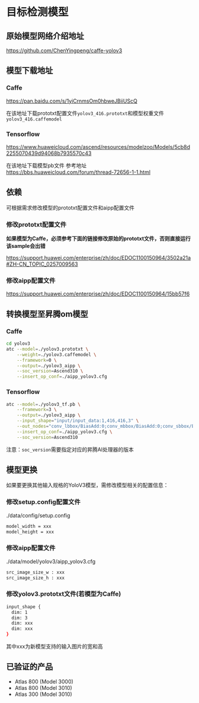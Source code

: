 # 目标检测模型

## 原始模型网络介绍地址

https://github.com/ChenYingpeng/caffe-yolov3

## 模型下载地址

### Caffe

https://pan.baidu.com/s/1yiCrnmsOm0hbweJBiiUScQ

在该地址下载prototxt配置文件``yolov3_416.prototxt``和模型权重文件``yolov3_416.caffemodel``

### Tensorflow

https://www.huaweicloud.com/ascend/resources/modelzoo/Models/5cb8d2255070439d94068b7935570c43

在该地址下载模型pb文件
参考地址 https://bbs.huaweicloud.com/forum/thread-72656-1-1.html

## 依赖

可根据需求修改模型的prototxt配置文件和aipp配置文件

### 修改prototxt配置文件
**如果模型为Caffe，必须参考下面的链接修改原始的prototxt文件，否则直接运行该sample会出错**

https://support.huawei.com/enterprise/zh/doc/EDOC1100150964/3502a21a#ZH-CN_TOPIC_0257009563

### 修改aipp配置文件

https://support.huawei.com/enterprise/zh/doc/EDOC1100150964/15bb57f6

## 转换模型至昇腾om模型

### Caffe
```bash
cd yolov3
atc --model=./yolov3.prototxt \
    --weight=./yolov3.caffemodel \
    --framework=0 \
    --output=./yolov3_aipp \
    --soc_version=Ascend310 \
    --insert_op_conf=./aipp_yolov3.cfg
```

### Tensorflow
```bash
atc --model=./yolov3_tf.pb \
    --framework=3 \
    --output=./yolov3_aipp \
    --input_shape="input/input_data:1,416,416,3" \
    --out_nodes="conv_lbbox/BiasAdd:0;conv_mbbox/BiasAdd:0;conv_sbbox/BiasAdd:0" \
    --insert_op_conf=./aipp_yolov3.cfg \
    --soc_version=Ascend310
```

注意：```soc_version```需要指定对应的昇腾AI处理器的版本

## 模型更换

如果要更换其他输入规格的YoloV3模型，需修改模型相关的配置信息：

### 修改setup.config配置文件
./data/config/setup.config
```bash
model_width = xxx
model_height = xxx
```
### 修改aipp配置文件
./data/model/yolov3/aipp_yolov3.cfg
```bash
src_image_size_w : xxx
src_image_size_h : xxx
```
### 修改yolov3.prototxt文件(若模型为Caffe)
```bash
input_shape {
  dim: 1
  dim: 3
  dim: xxx
  dim: xxx
}
```
其中xxx为新模型支持的输入图片的宽和高

## 已验证的产品

- Atlas 800 (Model 3000)
- Atlas 800 (Model 3010)
- Atlas 300 (Model 3010)